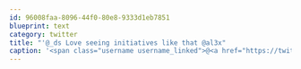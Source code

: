```yaml
---
id: 96008faa-8096-44f0-80e8-9333d1eb7851
blueprint: text
category: twitter
title: "'@_ds Love seeing initiatives like that @al3x"
caption: '<span class="username username_linked">@<a href="https://twitter.com/_ds" title="Dustin Senos">_ds</a></span> Love seeing initiatives like that <span class="username username_linked">@<a href="https://twitter.com/al3x" title="Alex Payne">al3x</a></span>'
---
```

